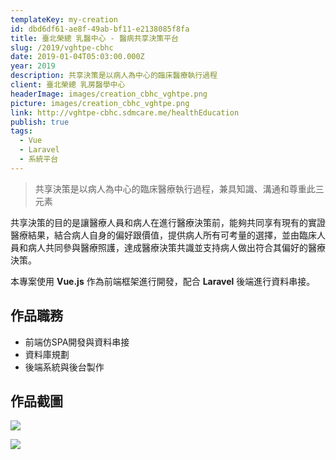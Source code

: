 ```yaml
---
templateKey: my-creation
id: dbd6df61-ae8f-49ab-bf11-e2138085f8fa
title: 臺北榮總 乳醫中心 - 醫病共享決策平台
slug: /2019/vghtpe-cbhc
date: 2019-01-04T05:03:00.000Z
year: 2019
description: 共享決策是以病人為中心的臨床醫療執行過程
client: 臺北榮總 乳房醫學中心
headerImage: images/creation_cbhc_vghtpe.png
picture: images/creation_cbhc_vghtpe.png
link: http://vghtpe-cbhc.sdmcare.me/healthEducation
publish: true
tags:
  - Vue
  - Laravel
  - 系統平台
---
```


> 共享決策是以病人為中心的臨床醫療執行過程，兼具知識、溝通和尊重此三元素

共享決策的目的是讓醫療人員和病人在進行醫療決策前，能夠共同享有現有的實證醫療結果，結合病人自身的偏好跟價值，提供病人所有可考量的選擇，並由臨床人員和病人共同參與醫療照護，達成醫療決策共識並支持病人做出符合其偏好的醫療決策。

本專案使用 **Vue.js** 作為前端框架進行開發，配合 **Laravel** 後端進行資料串接。

## 作品職務
- 前端仿SPA開發與資料串接
- 資料庫規劃
- 後端系統與後台製作

## 作品截圖

![](/images/creation_cbhc_vghtpe-2.png)

![](/images/creation_cbhc_vghtpe-3.png)
